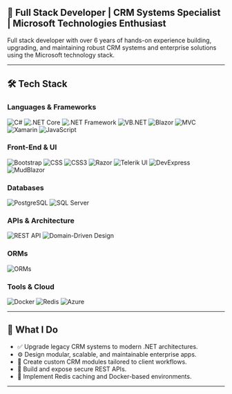 ## 💼 Full Stack Developer | CRM Systems Specialist | Microsoft Technologies Enthusiast

Full stack developer with over 6 years of hands-on experience building, upgrading, and maintaining robust CRM systems and enterprise solutions using the Microsoft technology stack.

---

## 🛠️ Tech Stack

### Languages & Frameworks  
![C#](https://img.shields.io/badge/C%23-239120?style=for-the-badge&logo=c-sharp&logoColor=white)
![.NET Core](https://img.shields.io/badge/.NET%20Core-512BD4?style=for-the-badge&logo=dotnet&logoColor=white)
![.NET Framework](https://img.shields.io/badge/.NET%20Framework-5C2D91?style=for-the-badge&logo=.net&logoColor=white)
![VB.NET](https://img.shields.io/badge/VB.NET-512BD4?style=for-the-badge&logo=dotnet&logoColor=white)
![Blazor](https://img.shields.io/badge/Blazor-512BD4?style=for-the-badge&logo=blazor&logoColor=white)
![MVC](https://img.shields.io/badge/MVC-00599C?style=for-the-badge&logo=visualstudio&logoColor=white)
![Xamarin](https://img.shields.io/badge/Xamarin-3498DB?style=for-the-badge&logo=xamarin&logoColor=white)
![JavaScript](https://img.shields.io/badge/JavaScript-F7DF1E?style=for-the-badge&logo=javascript&logoColor=black)

### Front-End & UI  
![Bootstrap](https://img.shields.io/badge/Bootstrap-563D7C?style=for-the-badge&logo=bootstrap&logoColor=white)
![CSS](https://img.shields.io/badge/CSS-264de4?style=for-the-badge&logo=css3&logoColor=white)
![CSS3](https://img.shields.io/badge/CSS3-1572B6?style=for-the-badge&logo=css3&logoColor=white)
![Razor](https://img.shields.io/badge/Razor-512BD4?style=for-the-badge&logo=dotnet&logoColor=white)
![Telerik UI](https://img.shields.io/badge/Telerik%20UI-0095D9?style=for-the-badge&logo=telerik&logoColor=white)
![DevExpress](https://img.shields.io/badge/DevExpress-FF7200?style=for-the-badge&logo=devexpress&logoColor=white)
![MudBlazor](https://img.shields.io/badge/MudBlazor-UI%20Component%20Library-593196?style=for-the-badge)

### Databases  
![PostgreSQL](https://img.shields.io/badge/PostgreSQL-336791?style=for-the-badge&logo=postgresql&logoColor=white)
![SQL Server](https://img.shields.io/badge/SQL%20Server-CC2927?style=for-the-badge&logo=microsoftsqlserver&logoColor=white)

### APIs & Architecture  
![REST API](https://img.shields.io/badge/REST%20API-%23007ACC?style=for-the-badge&logo=api&logoColor=white)
![Domain-Driven Design](https://img.shields.io/badge/Domain--Driven%20Design-DDD%20Architectures-blueviolet?style=for-the-badge)

### ORMs  
![ORMs](https://img.shields.io/badge/ORMs-Dapper%20%7C%20EF%20Core%20%7C%20LiteORM-blue?style=for-the-badge)

### Tools & Cloud  
![Docker](https://img.shields.io/badge/Docker-2496ED?style=for-the-badge&logo=docker&logoColor=white)
![Redis](https://img.shields.io/badge/Redis-DC382D?style=for-the-badge&logo=redis&logoColor=white)
![Azure](https://img.shields.io/badge/Azure-0078D4?style=for-the-badge&logo=microsoftazure&logoColor=white)


---

## 📌 What I Do

- ✅ Upgrade legacy CRM systems to modern .NET architectures.
- ⚙️ Design modular, scalable, and maintainable enterprise apps.
- 🎯 Create custom CRM modules tailored to client workflows.
- 🚀 Build and expose secure REST APIs.
- 🔐 Implement Redis caching and Docker-based environments.

---
